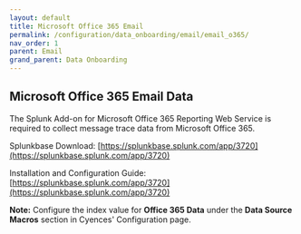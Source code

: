 ```yaml
---
layout: default
title: Microsoft Office 365 Email
permalink: /configuration/data_onboarding/email/email_o365/
nav_order: 1
parent: Email
grand_parent: Data Onboarding
---
```


## **Microsoft Office 365 Email Data**

The Splunk Add-on for Microsoft Office 365 Reporting Web Service is required to collect message trace data from Microsoft Office 365. 

Splunkbase Download:
[https://splunkbase.splunk.com/app/3720](https://splunkbase.splunk.com/app/3720) 

Installation and Configuration Guide:
[https://splunkbase.splunk.com/app/3720](https://splunkbase.splunk.com/app/3720)

**Note:** Configure the index value for **Office 365 Data** under the **Data Source Macros** section in Cyences' Configuration page.

[comment]: <> (TODO_LATER: add estimated data size)